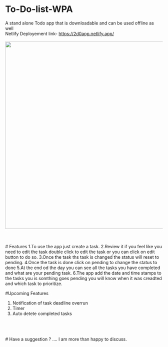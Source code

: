 # To-Do-list-WPA
A stand alone Todo app that is downloadable and can be used offline as well 
<br/>
Netlify Deployement link- https://2d0app.netlify.app/
<br/>
<br/>
<img src="https://i.ibb.co/GMsSnZq/git.jpg" height="600px" width="1080px">

<br/>
<br/>
# Features
1.To use the app just create a task.
2.Review it if you feel like you need to edit the task double click to edit the task or you can click on edit button to do so.
3.Once the task ths task is changed the status will reset to pending.
4.Once the task is done click on pending to change the status to done 
5.At the end od the day you can see all the tasks you have completed and what are your pending task.
6.The app add the date and time stamps to the tasks you is somthing goes pending you will know when it was creadted and which task to prioritize.

#Upcoming Features

1. Notification of task deadline overrun
2. Timer
3. Auto detete completed tasks
<br/>
<br/>
<br/>
# Have a suggestion ? .... I am more than happy to discuss.
